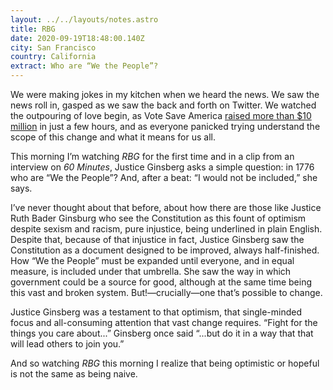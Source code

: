```yaml
---
layout: ../../layouts/notes.astro
title: RBG
date: 2020-09-19T18:48:00.140Z
city: San Francisco
country: California
extract: Who are “We the People”?
---
```


We were making jokes in my kitchen when we heard the news. We saw the news roll in, gasped as we saw the back and forth on Twitter. We watched the outpouring of love begin, as Vote Save America [raised more than $10 million](https://votesaveamerica.com/getmitch) in just a few hours, and as everyone panicked trying understand the scope of this change and what it means for us all.

This morning I’m watching _RBG_ for the first time and in a clip from an interview on _60 Minutes_, Justice Ginsberg asks a simple question: in 1776 who are “We the People”? And, after a beat: “I would not be included,” she says.

I’ve never thought about that before, about how there are those like Justice Ruth Bader Ginsburg who see the Constitution as this fount of optimism despite sexism and racism, pure injustice, being underlined in plain English. Despite that, because of that injustice in fact, Justice Ginsberg saw the Constitution as a document designed to be improved, always half-finished. How “We the People” must be expanded until everyone, and in equal measure, is included under that umbrella. She saw the way in which government could be a source for good, although at the same time being this vast and broken system. But!—crucially—one that’s possible to change.

Justice Ginsberg was a testament to that optimism, that single-minded focus and all-consuming attention that vast change requires. “Fight for the things you care about...” Ginsberg once said “...but do it in a way that that will lead others to join you.”

And so watching _RBG_ this morning I realize that being optimistic or hopeful is not the same as being naive.
